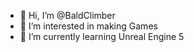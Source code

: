 - 👋 Hi, I’m @BaldClimber
- 👀 I’m interested in making Games
- 🌱 I’m currently learning Unreal Engine 5

